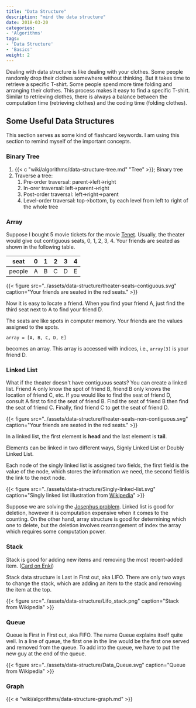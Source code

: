```yaml
---
title: "Data Structure"
description: "mind the data structure"
date: 2018-03-20
categories:
- 'Algorithms'
tags:
- 'Data Structure'
- 'Basics'
weight: 2
---
```


Dealing with data structure is like dealing with your clothes. Some people randomly drop their clothes somewhere without thinking. But it takes time to retrieve a specific T-shirt. Some people spend more time folding and arranging their clothes. This process makes it easy to find a specific T-shirt. Similar to retrieving clothes, there is always a balance between the computation time (retrieving clothes) and the coding time (folding clothes).

## Some Useful Data Structures

This section serves as some kind of flashcard keywords. I am using this section to remind myself of the important concepts.

### Binary Tree

1. {{< c "wiki/algorithms/data-structure-tree.md" "Tree" >}}; Binary tree
2. Traverse a tree:
   1. Pre-order traversal: parent->left->right
   2. In-orer traversal: left->parent->right
   3. Post-order traversal: left->right->parent
   4. Level-order traversal: top->bottom, by each level from left to right of the whole tree



### Array

Suppose I bought 5 movie tickets for the movie [Tenet](https://www.imdb.com/title/tt6723592/). Usually, the theater would give out contiguous seats, 0, 1, 2, 3, 4. Your friends are seated as shown in the following table.

| seat | 0 | 1 | 2 | 3 | 4 |
|:----:|:----:|:----:|:----:|:----:|:----:|
| people | A | B | C | D | E |

{{< figure src="../assets/data-structure/theater-seats-contiguous.svg" caption="Your friends are seated in the red seats." >}}

Now it is easy to locate a friend. When you find your friend A, just find the third seat next to A to find your friend D.

The seats are like spots in computer memory. Your friends are the values assigned to the spots.

```
array = [A, B, C, D, E]
```

becomes an array. This array is accessed with indices, i.e., `array[3]` is your friend D.


### Linked List

What if the theater doesn't have contiguous seats? You can create a linked list. Friend A only know the spot of friend B, friend B only knows the location of friend C, etc. If you would like to find the seat of friend D, consult A first to find the seat of friend B. Find the seat of friend B then find the seat of friend C. Finally, find friend C to get the seat of friend D.

{{< figure src="../assets/data-structure/theater-seats-non-contiguous.svg" caption="Your friends are seated in the red seats." >}}


In a linked list, the first element is **head** and the last element is **tail**.

Elements can be linked in two different ways, Signly Linked List or Doubly Linked List.

Each node of the singly linked list is assigned two fields, the first field is the value of the node, which stores the information we need, the second field is the link to the next node.

{{< figure src="../assets/data-structure/Singly-linked-list.svg" caption="Singly linked list illustration from [Wikipedia](https://en.wikipedia.org/wiki/Linked_list)" >}}

Suppose we are solving the [Josephus problem](https://en.wikipedia.org/wiki/Josephus_problem). Linked list is good for deletion, however it is computation expensive when it comes to the counting. On the other hand, array structure is good for determining which one to delete, but the deletion involves rearrangement of index the array which requires some computation power.

### Stack

Stack is good for adding new items and removing the most recent-added item. ([Card on Enki](https://enkipro.com//insight/58f77be3d2d15f373906a905))

Stack data structure is Last in First out, aka LIFO. There are only two ways to change the stack, which are adding an item to the stack and removing the item at the top.


{{< figure src="../assets/data-structure/Lifo_stack.png" caption="Stack from Wikipedia" >}}

### Queue

Queue is First in First out, aka FIFO. The name Queue explains itself quite well. In a line of queue, the first one in the line would be the first one served and removed from the queue. To add into the queue, we have to put the new guy at the end of the queue.


{{< figure src="../assets/data-structure/Data_Queue.svg" caption="Queue from Wikipedia" >}}


### Graph

{{< e "wiki/algorithms/data-structure-graph.md" >}}